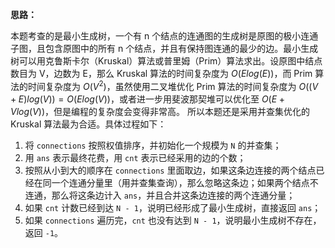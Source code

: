**思路：**

本题考查的是最小生成树，一个有 n 个结点的连通图的生成树是原图的极小连通子图，且包含原图中的所有 n 个结点，并且有保持图连通的最少的边。最小生成树可以用克鲁斯卡尔（Kruskal）算法或普里姆（Prim）算法求出。设原图中结点数目为 V，边数为 E，那么 Kruskal 算法的时间复杂度为 $O(Elog(E))$，而 Prim 算法的时间复杂度为 $O(V^2)$，虽然使用二叉堆优化 Prim 算法的时间复杂度为 $O((V + E) log(V)) = O(E log(V))$，或者进一步用斐波那契堆可以优化至 $O(E + V log(V))$，但是编程的复杂度会变得非常高。 所以本题还是采用并查集优化的 Kruskal 算法最为合适。具体过程如下：

1. 将 `connections` 按照权值排序，并初始化一个规模为 `N` 的并查集；
2. 用 `ans` 表示最终花费，用 `cnt` 表示已经采用的边的个数；
3. 按照从小到大的顺序在 `connections` 里面取边，如果这条边连接的两个结点已经在同一个连通分量里（用并查集查询），那么忽略这条边；如果两个结点不连通，那么将这条边计入 `ans`，并且合并这条边连接的两个连通分量；
4. 如果 `cnt` 计数已经到达 `N - 1`，说明已经形成了最小生成树，直接返回 `ans`；
5. 如果 `connections` 遍历完，`cnt` 也没有达到 `N - 1`，说明最小生成树不存在，返回 `-1`。